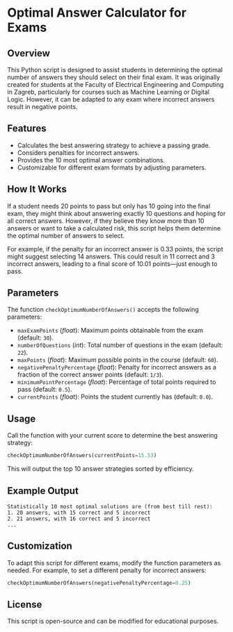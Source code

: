 # Optimal Answer Calculator for Exams

## Overview
This Python script is designed to assist students in determining the optimal number of answers they should select on their final exam. It was originally created for students at the Faculty of Electrical Engineering and Computing in Zagreb, particularly for courses such as Machine Learning or Digital Logic. However, it can be adapted to any exam where incorrect answers result in negative points.

## Features
- Calculates the best answering strategy to achieve a passing grade.
- Considers penalties for incorrect answers.
- Provides the 10 most optimal answer combinations.
- Customizable for different exam formats by adjusting parameters.

## How It Works
If a student needs 20 points to pass but only has 10 going into the final exam, they might think about answering exactly 10 questions and hoping for all correct answers. However, if they believe they know more than 10 answers or want to take a calculated risk, this script helps them determine the optimal number of answers to select.

For example, if the penalty for an incorrect answer is 0.33 points, the script might suggest selecting 14 answers. This could result in 11 correct and 3 incorrect answers, leading to a final score of 10.01 points—just enough to pass.

## Parameters
The function `checkOptimumNumberOfAnswers()` accepts the following parameters:

- `maxExamPoints` (*float*): Maximum points obtainable from the exam (default: `30`).
- `numberOfQuestions` (*int*): Total number of questions in the exam (default: `22`).
- `maxPoints` (*float*): Maximum possible points in the course (default: `60`).
- `negativePenaltyPercentage` (*float*): Penalty for incorrect answers as a fraction of the correct answer points (default: `1/3`).
- `minimumPointPercentage` (*float*): Percentage of total points required to pass (default: `0.5`).
- `currentPoints` (*float*): Points the student currently has (default: `0.0`).

## Usage
Call the function with your current score to determine the best answering strategy:
```python
checkOptimumNumberOfAnswers(currentPoints=15.53)
```
This will output the top 10 answer strategies sorted by efficiency.

## Example Output
```
Statistically 10 most optimal solutions are (from best till rest):
1. 20 answers, with 15 correct and 5 incorrect
2. 21 answers, with 16 correct and 5 incorrect
...
```

## Customization
To adapt this script for different exams, modify the function parameters as needed. For example, to set a different penalty for incorrect answers:
```python
checkOptimumNumberOfAnswers(negativePenaltyPercentage=0.25)
```

## License
This script is open-source and can be modified for educational purposes.
